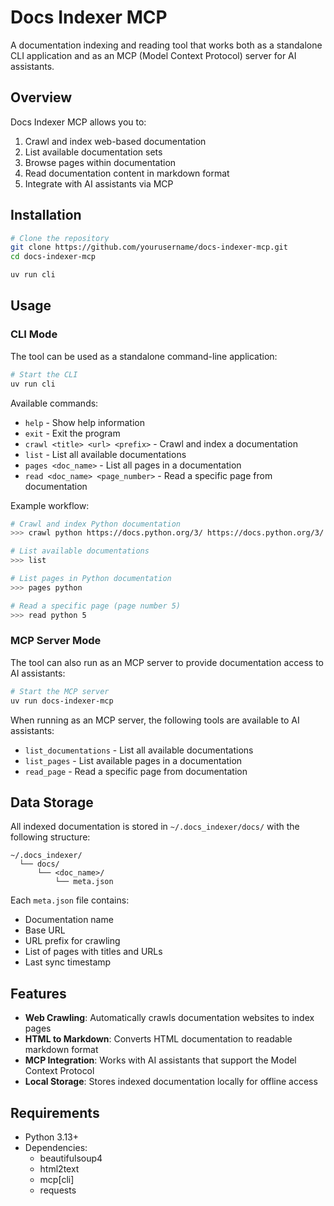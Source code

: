 # Docs Indexer MCP

A documentation indexing and reading tool that works both as a standalone CLI application and as an MCP (Model Context Protocol) server for AI assistants.

## Overview

Docs Indexer MCP allows you to:

1. Crawl and index web-based documentation
2. List available documentation sets
3. Browse pages within documentation
4. Read documentation content in markdown format
5. Integrate with AI assistants via MCP

## Installation

```bash
# Clone the repository
git clone https://github.com/yourusername/docs-indexer-mcp.git
cd docs-indexer-mcp

uv run cli
```

## Usage

### CLI Mode

The tool can be used as a standalone command-line application:

```bash
# Start the CLI
uv run cli
```

Available commands:

- `help` - Show help information
- `exit` - Exit the program
- `crawl <title> <url> <prefix>` - Crawl and index a documentation
- `list` - List all available documentations
- `pages <doc_name>` - List all pages in a documentation
- `read <doc_name> <page_number>` - Read a specific page from documentation

Example workflow:

```bash
# Crawl and index Python documentation
>>> crawl python https://docs.python.org/3/ https://docs.python.org/3/

# List available documentations
>>> list

# List pages in Python documentation
>>> pages python

# Read a specific page (page number 5)
>>> read python 5
```

### MCP Server Mode

The tool can also run as an MCP server to provide documentation access to AI assistants:

```bash
# Start the MCP server
uv run docs-indexer-mcp
```

When running as an MCP server, the following tools are available to AI assistants:

- `list_documentations` - List all available documentations
- `list_pages` - List available pages in a documentation
- `read_page` - Read a specific page from documentation

## Data Storage

All indexed documentation is stored in `~/.docs_indexer/docs/` with the following structure:

```
~/.docs_indexer/
  └── docs/
      └── <doc_name>/
          └── meta.json
```

Each `meta.json` file contains:
- Documentation name
- Base URL
- URL prefix for crawling
- List of pages with titles and URLs
- Last sync timestamp

## Features

- **Web Crawling**: Automatically crawls documentation websites to index pages
- **HTML to Markdown**: Converts HTML documentation to readable markdown format
- **MCP Integration**: Works with AI assistants that support the Model Context Protocol
- **Local Storage**: Stores indexed documentation locally for offline access

## Requirements

- Python 3.13+
- Dependencies:
  - beautifulsoup4
  - html2text
  - mcp[cli]
  - requests
